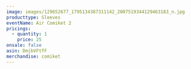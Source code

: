 ```yaml
---
image: images/129652677_1795134387311142_2007519344129463183_n.jpg
producttype: Sleeves
eventName: Air Comiket 2
pricings:
  - quantity: 1
    price: 25
onsale: false
asin: DmjbVFtfF
merchandise: comiket
---
```

